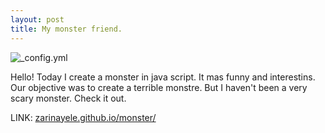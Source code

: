 ```yaml
---
layout: post
title: My monster friend.
---
```


![_config.yml](http://kingofwallpapers.com/monster/monster-005.jpg)

Hello! Today I create a monster in java script. It mas funny and interestins. Our objective was to create a terrible monstre. But I haven't been a very scary monster. Check it out. 

LINK: [zarinayele.github.io/monster/](mailto:zarinayele.github.io/monster/)



